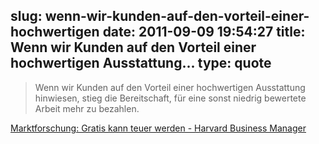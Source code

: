 slug: wenn-wir-kunden-auf-den-vorteil-einer-hochwertigen
date: 2011-09-09 19:54:27
title: Wenn wir Kunden auf den Vorteil einer hochwertigen Ausstattung...
type: quote
---

> Wenn wir Kunden auf den Vorteil einer hochwertigen Ausstattung hinwiesen, stieg die Bereitschaft, für eine sonst niedrig bewertete Arbeit mehr zu bezahlen.

[Marktforschung: Gratis kann teuer werden - Harvard Business Manager](http://www.harvardbusinessmanager.de/heft/artikel/a-685176.html)
